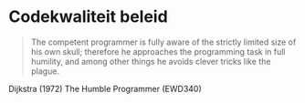 # Codekwaliteit beleid

> The competent programmer is fully aware of the strictly limited size of his own skull;
> therefore he approaches the programming task in full humility, and among other things
> he avoids clever tricks like the plague.

Dijkstra (1972) The Humble Programmer (EWD340)